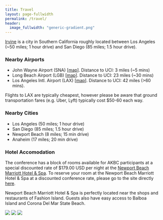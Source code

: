 ```yaml
---
title: Travel
layout: page-fullwidth
permalink: /travel/
header:
  image_fullwidth: "generic-gradient.png"
---
```


[Irvine](https://goo.gl/maps/auKoDNKL7Gh6p28X9) is a city in Southern California roughly located between Los Angeles (~50 miles; 1 hour drive) and San Diego (85 miles; 1.5 hour drive).


### Nearby Airports

- John Wayne Airport (SNA) \[[map](https://goo.gl/maps/DqdBKKiqPLtu7eap9)\]. Distance to UCI: 3 miles (~5 mins)
- Long Beach Airport (LGB) \[[map](https://goo.gl/maps/fqnBiKkA2P1g4SWS8)\]. Distance to UCI: 23 miles (~30 mins)
- Los Angeles Intl. Airport (LAX) \[[map](https://goo.gl/maps/1Mvhzs9nDPEWe2p9A)\]. Distance to UCI: 42 miles (>60 mins).

Flights to LAX are typically cheapest, however please be aware that ground transportation fares (e.g. Uber, Lyft) typically cost $50-60 each way.


### Nearby Cities

- Los Angeles (50 miles; 1 hour drive)
- San Diego (85 miles; 1.5 hour drive)
- Newport Beach (8 miles; 15 min drive)
- Anaheim (17 miles; 20 min drive)


### Hotel Accomodation

The conference has a block of rooms available for AKBC participants at a special discounted rate of $179.00 USD per night at the [Newport Beach Marriott Hotel & Spa](https://www.marriott.com/hotels/travel/laxnb-newport-beach-marriott-hotel-and-spa/?scid=bb1a189a-fec3-4d19-a255-54ba596febe2).
To reserve your room at the Newport Beach Marriott Hotel & Spa at a discounted conference rate, please go to the site directly [here](https://book.passkey.com/go/uciautomatedknowledge).

Newport Beach Marriott Hotel & Spa is perfectly located near the shops and restaurants of Fashion Island.
Guests also have easy access to Balboa Island and Corona Del Mar State Beach.

<div id="hotel-photos">
<figure3 style="display:inline-block;">
  <img style="display:inline" src="{{ site.baseurl }}/assets/img/accommodations/hotel-1.png">
</figure3>
<figure3 style="display:inline-block;">
  <img style="display:inline" src="{{ site.baseurl }}/assets/img/accommodations/hotel-2.png">
</figure3>
<figure3 style="display:inline-block;">
  <img style="display:inline" src="{{ site.baseurl }}/assets/img/accommodations/hotel-3.png">
</figure3>
</div>